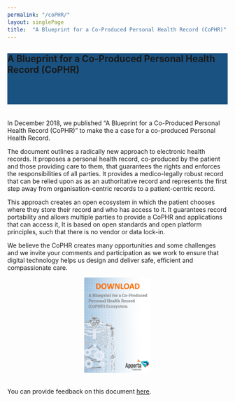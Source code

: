 ```yaml
---
permalink: "/coPHR/"
layout: singlePage
title:  "A Blueprint for a Co-Produced Personal Health Record (CoPHR)"
---
```


<section class="text-white" id="news" style="background-color:#1a5281; padding-bottom: 50px">
      <div class="container text-center">
      <div class="col-lg-10 mx-auto">
              <h1 class="mb-4">A Blueprint for a Co-Produced Personal Health Record (CoPHR)</h1>
            </div>
          </div>
        </section>

  <section>
  <div class="container">
    <section id="openplatforms" style="padding-top: 20px">
      <div class="container">
        <div class="row">
          <div class="col-lg-12">        
            <p>In December 2018, we published “A Blueprint for a Co-Produced Personal Health Record (CoPHR)” to make the a case for a co-produced Personal Health Record.</p>
            <p>The document outlines a radically new approach to electronic health records. It proposes a personal health record, co-produced by the patient and those providing care to them, that guarantees the rights and enforces the responsibilities of all parties. It provides a medico-legally robust record that can be relied upon as as an authoritative record and represents the first step away from organisation-centric records to a patient-centric record.</p>
            <p>This approach creates an open ecosystem in which the patient chooses where they store their record and who has access to it. It guarantees record portability and allows multiple parties to provide a CoPHR and applications that can access it, It is based on open standards and open platform principles, such that there is no vendor or data lock-in. </p> 
            <p>We believe the CoPHR creates many opportunities and some challenges and we invite your comments and participation as we work to ensure that digital technology helps us design and deliver safe, efficient and compassionate care.</p>
       <center>  <a href="/assets/Apperta_A_Blueprint_for_a_Co-produced_Personal_Health_Record_Ecosystem.pdf" target="_blank"><img src="/img/coPHR-download-icon.png" width="30%"></a>
       </center><br>
       <p>You can provide feedback on this document <a href="https://forums.apperta.org" target="_blank">here</a>.</p>        
              </div>
        </div>
        </div>
</section>
